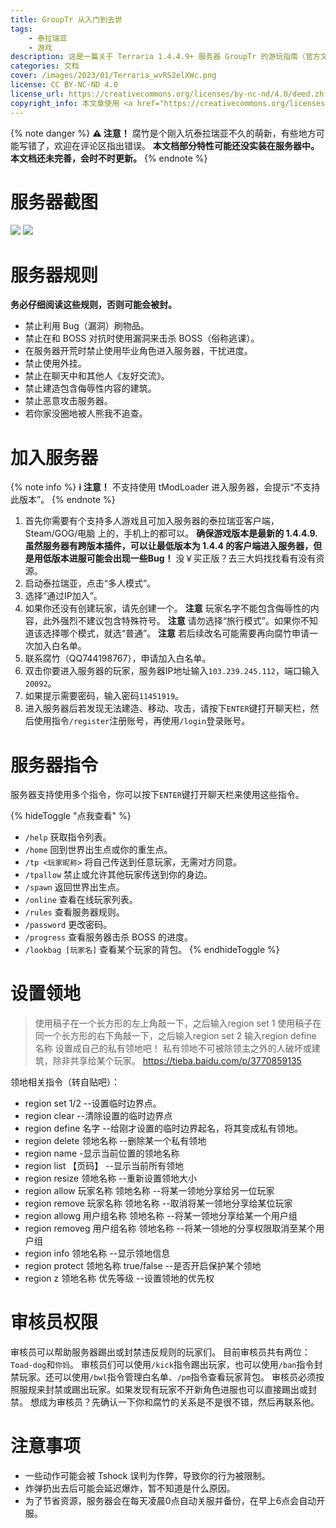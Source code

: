 ```yaml
---
title: GroupTr 从入门到去世
tags: 
    - 泰拉瑞亚
    - 游戏
description: 这是一篇关于 Terraria 1.4.4.9+ 服务器 GroupTr 的游玩指南（官方文档，超不详细）
categories: 文档
cover: /images/2023/01/Terraria_wvRS2elXWc.png
license: CC BY-NC-ND 4.0
license_url: https://creativecommons.org/licenses/by-nc-nd/4.0/deed.zh
copyright_info: 本文章使用 <a href="https://creativecommons.org/licenses/by-nc-nd/4.0/deed.zh" title="CC BY-NC-ND">署名-非商业性使用-禁止演绎 4.0 国际</a> 许可协议，你可以向其他人共享此文章，但是必须署名是由 Creeper938 编写的。你不可将此文章用于商业用途，如果你再混合、转换、或者基于该文章创作，你不可以分发修改后的文章。
---
```

{% note danger %}
**⚠ 注意！**
腐竹是个刚入坑泰拉瑞亚不久的萌新，有些地方可能写错了，欢迎在评论区指出错误。
**本文档部分特性可能还没实装在服务器中。**
**本文档还未完善，会时不时更新。**
{% endnote %}

# 服务器截图
![](/images/2023/01/Terraria_2MDsMP4WcN.png)
![](/images/2023/01/Terraria_UgAncwyxXR.png)

# 服务器规则
**务必仔细阅读这些规则，否则可能会被封。**
* 禁止利用 Bug（漏洞）刷物品。
* 禁止在和 BOSS 对抗时使用漏洞来击杀 BOSS（俗称逃课）。
* 在服务器开荒时禁止使用毕业角色进入服务器，干扰进度。
* 禁止使用外挂。
* 禁止在聊天中和其他人《友好交流》。
* 禁止建造包含侮辱性内容的建筑。
* 禁止恶意攻击服务器。
* 若你家没圈地被人熊我不追查。

# 加入服务器
{% note info %}
**ℹ 注意！**
不支持使用 tModLoader 进入服务器，会提示“不支持此版本”。
{% endnote %}

1. 首先你需要有个支持多人游戏且可加入服务器的泰拉瑞亚客户端，Steam/GOG/电脑 上的，手机上的都可以。
   **确保游戏版本是最新的 1.4.4.9.虽然服务器有跨版本插件，可以让最低版本为 1.4.4 的客户端进入服务器，但是用低版本进服可能会出现一些Bug！**
   没￥买正版？去三大妈找找看有没有资源。
2. 启动泰拉瑞亚，点击“多人模式”。
3. 选择“通过IP加入”。
4. 如果你还没有创建玩家，请先创建一个。
   **注意** 玩家名字不能包含侮辱性的内容，此外强烈不建议包含特殊符号。
   **注意** 请勿选择“旅行模式”。如果你不知道该选择哪个模式，就选“普通”。
   **注意** 若后续改名可能需要再向腐竹申请一次加入白名单。
5. 联系腐竹（QQ744198767），申请加入白名单。
6. 双击你要进入服务器的玩家，服务器IP地址输入`103.239.245.112`，端口输入`20092`。
7. 如果提示需要密码，输入密码`11451919`。
8. 进入服务器后若发现无法建造、移动、攻击，请按下`ENTER`键打开聊天栏，然后使用指令`/register`注册账号，再使用`/login`登录账号。

# 服务器指令
服务器支持使用多个指令，你可以按下`ENTER`键打开聊天栏来使用这些指令。

{% hideToggle "点我查看" %}
* `/help`
  获取指令列表。
* `/home`
  回到世界出生点或你的重生点。
* `/tp <玩家昵称>`
  将自己传送到任意玩家，无需对方同意。
* `/tpallow`
  禁止或允许其他玩家传送到你的身边。
* `/spawn`
  返回世界出生点。
* `/online`
  查看在线玩家列表。
* `/rules`
  查看服务器规则。
* `/password`
  更改密码。
* `/progress`
  查看服务器击杀 BOSS 的进度。
* `/lookbag [玩家名]`
  查看某个玩家的背包。
{% endhideToggle %}

# 设置领地
> 使用稿子在一个长方形的左上角敲一下，之后输入region set 1
> 使用稿子在同一个长方形的右下角敲一下，之后输入region set 2
> 输入region define 名称 设置成自己的私有领地吧！
> 私有领地不可被除领主之外的人破坏或建筑，除非共享给某个玩家。
> https://tieba.baidu.com/p/3770859135

领地相关指令（转自贴吧）：
* region set 1/2 --设置临时边界点。
* region clear --清除设置的临时边界点
* region define 名字 --给刚才设置的临时边界起名，将其变成私有领地。
* region delete 领地名称 --删除某一个私有领地
* region name -显示当前位置的领地名称
* region list 【页码】 --显示当前所有领地
* region resize 领地名称 --重新设置领地大小
* region allow 玩家名称 领地名称 --将某一领地分享给另一位玩家
* region remove 玩家名称 领地名称 --取消将某一领地分享给某位玩家
* region allowg 用户组名称 领地名称 --将某一领地分享给某一个用户组
* region removeg 用户组名称 领地名称 --将某一领地的分享权限取消至某个用户组
* region info 领地名称 --显示领地信息
* region protect 领地名称 true/false --是否开启保护某个领地
* region z 领地名称 优先等级 --设置领地的优先权

# 审核员权限
审核员可以帮助服务器踢出或封禁违反规则的玩家们。
目前审核员共有两位：`Toad-dog`和`你妈`。
审核员们可以使用`/kick`指令踢出玩家，也可以使用`/ban`指令封禁玩家。还可以使用`/bwl`指令管理白名单、`/pm`指令查看玩家背包。
审核员必须按照服规来封禁或踢出玩家。如果发现有玩家不开新角色进服也可以直接踢出或封禁。
想成为审核员？先确认一下你和腐竹的关系是不是很不错，然后再联系他。

# 注意事项
* 一些动作可能会被 Tshock 误判为作弊，导致你的行为被限制。
* 炸弹扔出去后可能会延迟爆炸，暂不知道是什么原因。
* 为了节省资源，服务器会在每天凌晨0点自动关服并备份，在早上6点会自动开服。

